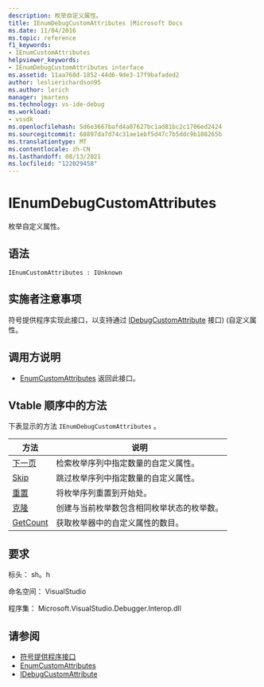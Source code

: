 ```yaml
---
description: 枚举自定义属性。
title: IEnumDebugCustomAttributes |Microsoft Docs
ms.date: 11/04/2016
ms.topic: reference
f1_keywords:
- IEnumCustomAttributes
helpviewer_keywords:
- IEnumDebugCustomAttributes interface
ms.assetid: 11aa768d-1852-44d6-9de3-17f9bafaded2
author: leslierichardson95
ms.author: lerich
manager: jmartens
ms.technology: vs-ide-debug
ms.workload:
- vssdk
ms.openlocfilehash: 5d6e3667bafd4a07627bc1ad81bc2c1706ed2424
ms.sourcegitcommit: 68897da7d74c31ae1ebf5d47c7b5ddc9b108265b
ms.translationtype: MT
ms.contentlocale: zh-CN
ms.lasthandoff: 08/13/2021
ms.locfileid: "122029458"
---
```

# <a name="ienumdebugcustomattributes"></a>IEnumDebugCustomAttributes
枚举自定义属性。

## <a name="syntax"></a>语法

```
IEnumCustomAttributes : IUnknown
```

## <a name="notes-for-implementers"></a>实施者注意事项
 符号提供程序实现此接口，以支持通过 [IDebugCustomAttribute](../../../extensibility/debugger/reference/idebugcustomattribute.md) 接口)  (自定义属性。

## <a name="notes-for-callers"></a>调用方说明
- [EnumCustomAttributes](../../../extensibility/debugger/reference/idebugcustomattributequery2-enumcustomattributes.md) 返回此接口。

## <a name="methods-in-vtable-order"></a>Vtable 顺序中的方法
 下表显示的方法 `IEnumDebugCustomAttributes` 。

|方法|说明|
|------------|-----------------|
|[下一页](../../../extensibility/debugger/reference/ienumdebugcustomattributes-next.md)|检索枚举序列中指定数量的自定义属性。|
|[Skip](../../../extensibility/debugger/reference/ienumdebugcustomattributes-skip.md)|跳过枚举序列中指定数量的自定义属性。|
|[重置](../../../extensibility/debugger/reference/ienumdebugcustomattributes-reset.md)|将枚举序列重置到开始处。|
|[克隆](../../../extensibility/debugger/reference/ienumdebugcustomattributes-clone.md)|创建与当前枚举数包含相同枚举状态的枚举数。|
|[GetCount](../../../extensibility/debugger/reference/ienumdebugcustomattributes-getcount.md)|获取枚举器中的自定义属性的数目。|

## <a name="requirements"></a>要求
 标头： sh。h

 命名空间： VisualStudio

 程序集： Microsoft.VisualStudio.Debugger.Interop.dll

## <a name="see-also"></a>请参阅
- [符号提供程序接口](../../../extensibility/debugger/reference/symbol-provider-interfaces.md)
- [EnumCustomAttributes](../../../extensibility/debugger/reference/idebugcustomattributequery2-enumcustomattributes.md)
- [IDebugCustomAttribute](../../../extensibility/debugger/reference/idebugcustomattribute.md)
